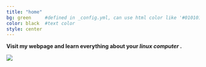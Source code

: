 ```yaml
---
title: "home"
bg: green     #defined in _config.yml, can use html color like '#010101'
color: black  #text color
style: center
---
```



**Visit my webpage and learn everything about your *linux computer* .** 

<img src="http://upload.wikimedia.org/wikipedia/commons/a/af/Tux.png">
